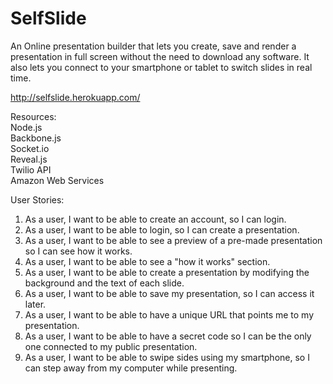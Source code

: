 # SelfSlide 
An Online presentation builder that lets you create, save and render a presentation in full screen without the need to download any software. It also lets you connect to your smartphone or tablet to switch slides in real time.<br />

http://selfslide.herokuapp.com/

Resources: <br />
Node.js <br />
Backbone.js<br />
Socket.io<br />
Reveal.js<br />
Twilio API<br />
Amazon Web Services<br />

User Stories:<br />
1. As a user, I want to be able to create an account, so I can login.<br />
2. As a user, I want to be able to login, so I can create a presentation.<br />
3. As a user, I want to be able to see a preview of a pre-made presentation so I can see how it works.<br />
4. As a user, I want to be able to see a "how it works" section.<br />
5. As a user, I want to be able to create a presentation by modifying the background and the text of each slide.<br />
6. As a user, I want to be able to save my presentation, so I can access it later.<br />
7. As a user, I want to be able to have a unique URL that points me to my presentation.<br />
8. As a user, I want to be able to have a secret code so I can be the only one connected to my public presentation.<br />
9. As a user, I want to be able to swipe sides using my smartphone, so I can step away from my computer while presenting.
